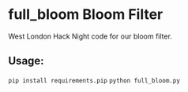 # full_bloom Bloom Filter

West London Hack Night code for our bloom filter.

## Usage:
`pip install requirements.pip`
`python full_bloom.py`
